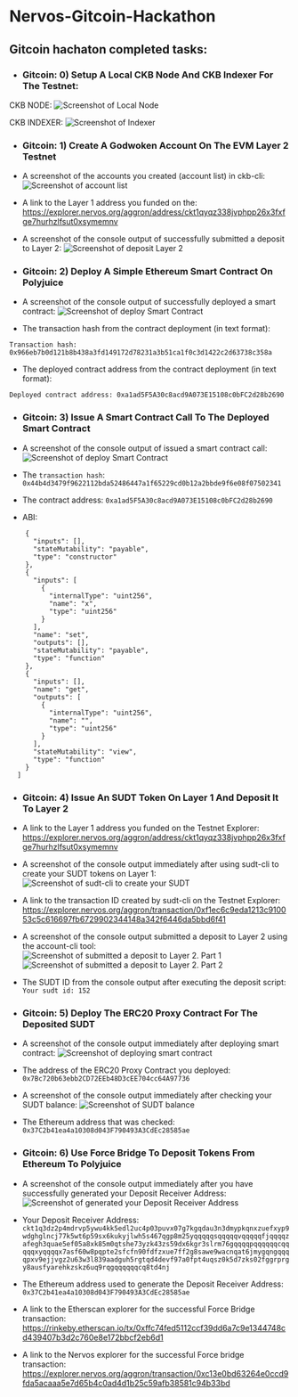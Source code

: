 # Nervos-Gitcoin-Hackathon

## Gitcoin hachaton completed tasks:

* ### Gitcoin: 0) Setup A Local CKB Node And CKB Indexer For The Testnet:
CKB NODE: 
![Screenshot of Local Node](https://github.com/x777/Nervos-Gitconin-Hackaton/blob/main/Setup%20a%20Local%20CKB%20Node%20and%20CKB%20Indexer/Local_node.png)

CKB INDEXER:
![Screenshot of Indexer](https://github.com/x777/Nervos-Gitconin-Hackaton/blob/main/Setup%20a%20Local%20CKB%20Node%20and%20CKB%20Indexer/Indexer.png)


* ### Gitcoin: 1) Create A Godwoken Account On The EVM Layer 2 Testnet

* A screenshot of the accounts you created (account list) in ckb-cli:
![Screenshot of account list](https://github.com/x777/Nervos-Gitconin-Hackaton/blob/main/Create%20A%20Godwoken%20Account%20On%20The%20EVM%20Layer%202%20Testnet/account_list.png)

* A link to the Layer 1 address you funded on the:
https://explorer.nervos.org/aggron/address/ckt1qyqz338jvphpp26x3fxfge7hurhzlfsut0xsymemnv

* A screenshot of the console output of successfully submitted a deposit to Layer 2:
![Screenshot of deposit Layer 2](https://github.com/x777/Nervos-Gitconin-Hackaton/blob/main/Create%20A%20Godwoken%20Account%20On%20The%20EVM%20Layer%202%20Testnet/deposit.png)


* ### Gitcoin: 2) Deploy A Simple Ethereum Smart Contract On Polyjuice

* A screenshot of the console output of successfully deployed a smart contract:
![Screenshot of deploy Smart Contract](https://github.com/x777/Nervos-Gitconin-Hackaton/blob/main/Deploy%20A%20Simple%20Ethereum%20Smart%20Contract%20On%20Polyjuice/deploy_contract.png)

* The transaction hash from the contract deployment (in text format):

```Transaction hash: 0x966eb7b0d121b8b438a3fd149172d78231a3b51ca1f0c3d1422c2d63738c358a```

* The deployed contract address from the contract deployment (in text format):

```Deployed contract address: 0xa1ad5F5A30c8acd9A073E15108c0bFC2d28b2690```


* ### Gitcoin: 3) Issue A Smart Contract Call To The Deployed Smart Contract

* A screenshot of the console output of  issued a smart contract call:
![Screenshot of deploy Smart Contract](https://github.com/x777/Nervos-Gitconin-Hackaton/blob/main/Issue%20A%20Smart%20Contract%20Call%20To%20The%20Deployed%20Smart%20Contract/output.png)

* The ```transaction hash```:
```0x44b4d3479f9622112bda52486447a1f65229cd0b12a2bbde9f6e08f07502341```

* The contract address:
```0xa1ad5F5A30c8acd9A073E15108c0bFC2d28b2690```

* ABI:
```[
    {
      "inputs": [],
      "stateMutability": "payable",
      "type": "constructor"
    },
    {
      "inputs": [
        {
          "internalType": "uint256",
          "name": "x",
          "type": "uint256"
        }
      ],
      "name": "set",
      "outputs": [],
      "stateMutability": "payable",
      "type": "function"
    },
    {
      "inputs": [],
      "name": "get",
      "outputs": [
        {
          "internalType": "uint256",
          "name": "",
          "type": "uint256"
        }
      ],
      "stateMutability": "view",
      "type": "function"
    }
  ]
  ```


* ### Gitcoin: 4) Issue An SUDT Token On Layer 1 And Deposit It To Layer 2

* A link to the Layer 1 address you funded on the Testnet Explorer:
https://explorer.nervos.org/aggron/address/ckt1qyqz338jvphpp26x3fxfge7hurhzlfsut0xsymemnv

* A screenshot of the console output immediately after using sudt-cli to create your SUDT tokens on Layer 1:
![Screenshot of sudt-cli to create your SUDT](https://github.com/x777/Nervos-Gitconin-Hackaton/blob/main/Issue%20An%20SUDT%20Token%20On%20Layer%201%20And%20Deposit%20It%20To%20Layer%202/SUDT_output.png)

* A link to the transaction ID created by sudt-cli on the Testnet Explorer:
https://explorer.nervos.org/aggron/transaction/0xf1ec6c9eda1213c910053c5c616697fb6729902344148a342f6446da5bbd6f41

* A screenshot of the console output submitted a deposit to Layer 2 using the account-cli tool:
![Screenshot of submitted a deposit to Layer 2. Part 1](https://github.com/x777/Nervos-Gitconin-Hackaton/blob/main/Issue%20An%20SUDT%20Token%20On%20Layer%201%20And%20Deposit%20It%20To%20Layer%202/deposit_output_1.png)
![Screenshot of submitted a deposit to Layer 2. Part 2](https://github.com/x777/Nervos-Gitconin-Hackaton/blob/main/Issue%20An%20SUDT%20Token%20On%20Layer%201%20And%20Deposit%20It%20To%20Layer%202/deposit_output_2.png)



* The SUDT ID from the console output after executing the deposit script:
```Your sudt id: 152```


* ### Gitcoin: 5) Deploy The ERC20 Proxy Contract For The Deposited SUDT

* A screenshot of the console output immediately after deploying smart contract:
![Screenshot of deploying smart contract](https://github.com/x777/Nervos-Gitconin-Hackaton/blob/main/Deploy%20The%20ERC20%20Proxy%20Contract%20For%20The%20Deposited%20SUDT/deploy_SUDT-ERC20_output.png)

* The address of the ERC20 Proxy Contract you deployed:
```0x7Bc720b63ebb2CD72EEb48D3cEE704cc64A97736```

* A screenshot of the console output immediately after checking your SUDT balance:
![Screenshot of SUDT balance](https://github.com/x777/Nervos-Gitconin-Hackaton/blob/main/Deploy%20The%20ERC20%20Proxy%20Contract%20For%20The%20Deposited%20SUDT/balance_output.png)

* The Ethereum address that was checked:
```0x37C2b41ea4a10308d043F790493A3CdEc28585ae```


* ### Gitcoin: 6) Use Force Bridge To Deposit Tokens From Ethereum To Polyjuice

* A screenshot of the console output immediately after you have successfully generated your Deposit Receiver Address:
![Screenshot of generated your Deposit Receiver Address](https://github.com/x777/Nervos-Gitconin-Hackaton/blob/main/Use%20Force%20Bridge%20To%20Deposit%20Tokens%20From%20Ethereum%20To%20Polyjuice/deposit_address_output.png)

* Your Deposit Receiver Address:
```ckt1q3dz2p4mdrvp5ywu4kk5edl2uc4p03puvx07g7kgqdau3n3dmypkqnxzuefxyp9wdghglncj77k5wt6p59sx6kukyjlwh5s467qgp8m25yqqqqqsqqqqqvqqqqqfjqqqqzafegh3quae5ef05a8xk85m0qtshe73yzk43zs59dx6kgr3slrm76gqqqqpqqqqqqcqqqqqxyqqqqx7asf60w8pqpte2sfcfn90fdfzxue7ff2g8sawe9wacnqat6jmygqngqqqqpxv9ejjvgz2u63w3l839aadguh5rgtqd4devf97a0fpt4uqsz0k5d7zks02fggrprgy8ausfyarehkzskz6uq9rqgqqqqqqcq8td4nj```

* The Ethereum address used to generate the Deposit Receiver Address:
```0x37C2b41ea4a10308d043F790493A3CdEc28585ae```

* A link to the Etherscan explorer for the successful Force Bridge transaction:
https://rinkeby.etherscan.io/tx/0xffc74fed5112ccf39dd6a7c9e1344748cd439407b3d2c760e8e172bbcf2eb6d1

* A link to the Nervos explorer for the successful Force bridge transaction:
https://explorer.nervos.org/aggron/transaction/0xc13e0bd63264e0ccd9fda5acaaa5e7d65b4c0ad4d1b25c59afb38581c94b33bd
